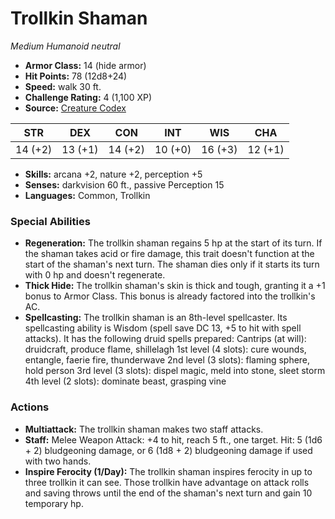 # Trollkin Shaman

*Medium* *Humanoid* *neutral*

- **Armor Class:** 14 (hide armor)
- **Hit Points:** 78 (12d8+24)
- **Speed:** walk 30 ft.
- **Challenge Rating:** 4 (1,100 XP)
- **Source:** [Creature Codex](https://koboldpress.com/kpstore/product/creature-codex-for-5th-edition-dnd/)

| STR | DEX | CON | INT | WIS | CHA |
| --- | --- | --- | --- | --- | --- |
| 14 (+2) | 13 (+1) | 14 (+2) | 10 (+0) | 16 (+3) | 12 (+1) |

- **Skills:** arcana +2, nature +2, perception +5
- **Senses:** darkvision 60 ft., passive Perception 15
- **Languages:** Common, Trollkin
### Special Abilities
- **Regeneration:** The trollkin shaman regains 5 hp at the start of its turn. If the shaman takes acid or fire damage, this trait doesn't function at the start of the shaman's next turn. The shaman dies only if it starts its turn with 0 hp and doesn't regenerate.
- **Thick Hide:** The trollkin shaman's skin is thick and tough, granting it a +1 bonus to Armor Class. This bonus is already factored into the trollkin's AC.
- **Spellcasting:** The trollkin shaman is an 8th-level spellcaster. Its spellcasting ability is Wisdom (spell save DC 13, +5 to hit with spell attacks). It has the following druid spells prepared:  Cantrips (at will): druidcraft, produce flame, shillelagh 1st level (4 slots): cure wounds, entangle, faerie fire, thunderwave 2nd level (3 slots): flaming sphere, hold person 3rd level (3 slots): dispel magic, meld into stone, sleet storm 4th level (2 slots): dominate beast, grasping vine
### Actions
- **Multiattack:** The trollkin shaman makes two staff attacks.
- **Staff:** Melee Weapon Attack: +4 to hit, reach 5 ft., one target. Hit: 5 (1d6 + 2) bludgeoning damage, or 6 (1d8 + 2) bludgeoning damage if used with two hands.
- **Inspire Ferocity (1/Day):** The trollkin shaman inspires ferocity in up to three trollkin it can see. Those trollkin have advantage on attack rolls and saving throws until the end of the shaman's next turn and gain 10 temporary hp.
